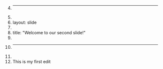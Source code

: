 4.	---
5.	
6.	layout: slide
7.	
8.	title: "Welcome to our second slide!"
9.	
10.	---
11.	
12.	This is my first edit
                                                                                                                                                                                                                                                                                                                                                                                                                                                                                                                                                                                                                                                                                                                                                                                                                                                                                                                                                                                                                                        
